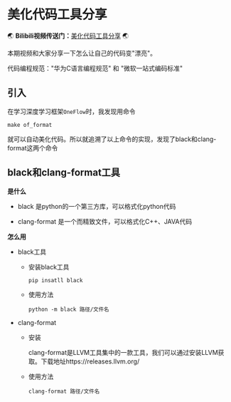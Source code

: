 # 美化代码工具分享



:earth_asia: **Bilibili视频传送门：**[美化代码工具分享](https://www.bilibili.com/video/BV1iQ4y1X7xs?share_source=copy_web) :earth_asia:



本期视频和大家分享一下怎么让自己的代码变"漂亮"。

代码编程规范："华为C语言编程规范" 和 "微软一站式编码标准"



## 引入

在学习深度学习框架`OneFlow`时，我发现用命令

```
make of_format
```

就可以自动美化代码。所以就追溯了以上命令的实现，发现了black和clang-format这两个命令

## black和clang-format工具

**是什么**

* black 是python的一个第三方库，可以格式化python代码

* clang-format 是一个而精致文件，可以格式化C++、JAVA代码

**怎么用**

* black工具

  * 安装black工具

    ```
    pip insatll black
    ```

  * 使用方法

    ```
    python -m black 路径/文件名
    ```

    

* clang-format

  * 安装

    clang-format是LLVM工具集中的一款工具，我们可以通过安装LLVM获取。下载地址https://releases.llvm.org/

  * 使用方法

    ```
    clang-format 路径/文件名
    ```

    